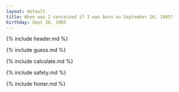 ```yaml
---
layout: default
title: When was I conceived if I was born on September 20, 1905?
birthday: Sept 20, 1905
---
```


{% include header.md %}

{% include guess.md %}

{% include calculate.md %}

{% include safety.md %}

{% include footer.md %}



